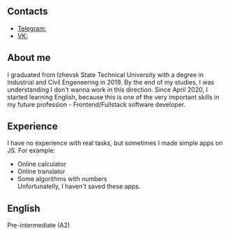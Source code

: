 ## Contacts

* [Telegram:](https://t.me/Lucky_Luchianno)
* [VK:](https://vk.com/lucky.flucky)  

## About me

I graduated from Izhevsk State Technical University with a degree in Industrial and Civil Engeneering in 2019. 
By the end of my studies, I was understanding I don't wanna work in this direction. 
Since April 2020, I started learning English, because this is one of the very important skills in my future profession - Frontend/Fullstack software developer.   

## Experience 

I have no experience with real tasks, but sometimes I made  simple apps on JS. For example:
* Online calculator
* Online translator
* Some algorithms with numbers  
Unfortunatelly, I haven't saved these apps.

## English 

Pre-intermediate (A2)